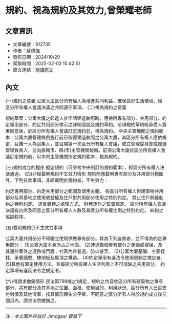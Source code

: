 # 規約、視為規約及其效力,曾榮耀老師

## 文章資訊
- 文章編號：912735
- 作者：蘇偉強
- 發布日期：2024/10/29
- 爬取時間：2025-02-02 15:42:51
- 原文連結：[閱讀原文](https://real-estate.get.com.tw/Columns/detail.aspx?no=912735)

## 內文
(一)規約之意義
公寓大廈區分所有權人為增進共同利益，確保良好生活環境，經區分所有權人會議決議之共同遵守事項。 
 (二)視為規約之意義

規約草案：公寓大廈之起造人於申請建造執照時，應檢附專有部分、共用部分、約定專用部分、約定共用部分標示之詳細圖說及規約草約。前項規約草約經承受人簽署同意後，於區分所有權人會議訂定規約前，視為規約。
中央主管機關之規約範本：公寓大廈管理條例施行前已取得建造執照之公寓大廈，其區分所有權人應依規定，互推一人為召集人，並召開第一次區分所有權人會議，成立管理委員會或推選管理負責人，並向直轄市、縣(市)主管機關報備。前項公寓大廈於區分所有權人會議訂定規約前，以中央主管機關所定規約範本，視為規約。

 (三)規約成立的程序
擬定規約（可參考中央制訂的規約範本），經區分所有權人決議通過。
 (四)非經載明規約不生效力情形
規約除應載明專有部分及共用部分範圍外，下列各款事項，非經載明於規約者，不生效力：

約定專用部分、約定共用部分之範圍及使用主體。
各區分所有權人對建築物共用部分及其基地之使用收益權及住戶對共用部分使用之特別約定。
禁止住戶飼養動物之特別約定。
違反義務之處理方式。
財務運作之監督規定。
區分所有權人會議決議有出席及同意之區分所有權人人數及其區分所有權比例之特別約定。
糾紛之協調程序。 

 (五)載明規約仍不生效力事項 

公寓大廈共用部分不得獨立使用供做專有部分。其為下列各款者，並不得為約定專用部分： (1)公寓大廈本身所占之地面。	 (2)連通數個專有部分之走廊或樓梯，及其通往室外之通路或門廳；社區內各巷道、防火巷弄。  (3)公寓大廈基礎、主要樑柱、承重牆壁、樓地板及屋頂之構造。  (4)約定專用有違法令使用限制之規定者。  (5)其他有固定使用方法，並屬區分所有權人生活利用上不可或缺之共用部分。 
約定事項有違反法令之規定者。

 (六)得請求撤銷情形
民法第799條之1規定，規約之內容依區分所有建築物之專有部分、共有部分及其基地之位置、面積、使用目的、利用狀況、區分所有人已否支付對價及其他情事，按其情形顯失公平者，不同意之區分所有人得於規約成立後三個月內，請求法院撤銷之。

---
*注：本文圖片存放於 ./images/ 目錄下*
